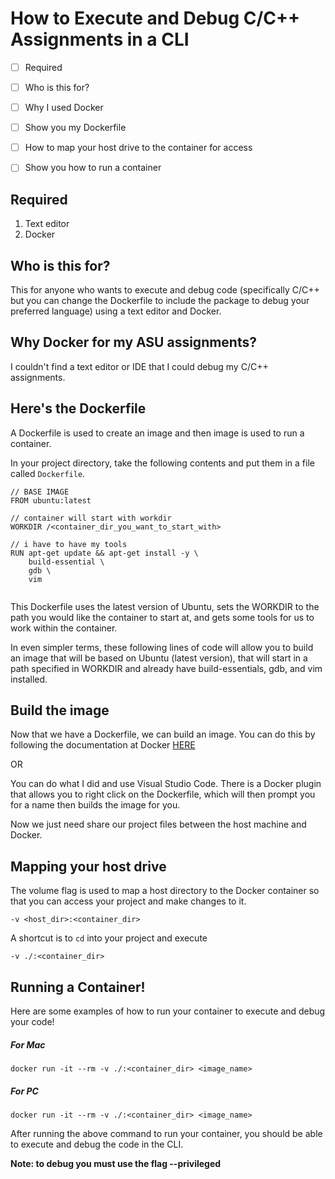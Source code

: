 # How to Execute and Debug C/C++ Assignments in a CLI



- [ ] Required
- [ ] Who is this for?
- [ ] Why I used Docker
- [ ] Show you my Dockerfile
- [ ] How to map your host drive to the container for access
- [ ] Show you how to run a container


## Required
1. Text editor
2. Docker


## Who is this for?
This for anyone who wants to execute and debug code (specifically C/C++ but you can change the Dockerfile to include the package to debug your preferred language) using a text editor and Docker.



## Why Docker for my ASU assignments?
I couldn't find a text editor or IDE that I could debug my C/C++ assignments.



## Here's the Dockerfile

A Dockerfile is used to create an image and then image is used to run a container.

In your project directory, take the following contents and put them in a file called ```Dockerfile```.


```
// BASE IMAGE
FROM ubuntu:latest

// container will start with workdir
WORKDIR /<container_dir_you_want_to_start_with>

// i have to have my tools
RUN apt-get update && apt-get install -y \
    build-essential \
    gdb \
    vim
    
```

This Dockerfile uses the latest version of Ubuntu, sets the WORKDIR to the path you would like the container to start at, and gets some tools for us to work within the container.

In even simpler terms, these following lines of code will allow you to build an image that will be based on Ubuntu (latest version), that will start in a path specified in WORKDIR and already have build-essentials, gdb, and vim installed.





## Build the image
Now that we have a Dockerfile, we can build an image. You can do this by following the documentation at Docker [ HERE ](https://docs.docker.com/develop/develop-images/baseimages/)

OR

You can do what I did and use Visual Studio Code. There is a Docker plugin that allows you to right click on the Dockerfile, which will then prompt you for a name then builds the image for you. 

Now we just need share our project files between the host machine and Docker.

## Mapping your host drive

The volume flag is used to map a host directory to the Docker container so that you can access your project and make changes to it.

```
-v <host_dir>:<container_dir>
```

A shortcut is to ```cd``` into your project and execute
```
-v ./:<container_dir>
```


## Running a Container!


Here are some examples of how to run your container to execute and debug your code!
##### For Mac
```
docker run -it --rm -v ./:<container_dir> <image_name>
```

##### For PC
```
docker run -it --rm -v ./:<container_dir> <image_name>
```

After running the above command to run your container, you should be able to execute and debug the code in the CLI.

**Note: to debug you must use the flag --privileged**

